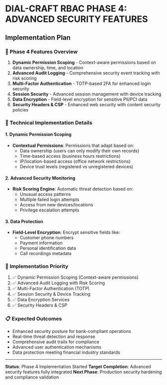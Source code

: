 # DIAL-CRAFT RBAC PHASE 4: ADVANCED SECURITY FEATURES

## Implementation Plan

### 🔐 Phase 4 Features Overview
1. **Dynamic Permission Scoping** - Context-aware permissions based on data ownership, time, and location
2. **Advanced Audit Logging** - Comprehensive security event tracking with risk scoring
3. **Multi-Factor Authentication** - TOTP-based 2FA for enhanced login security
4. **Session Security** - Advanced session management with device tracking
5. **Data Encryption** - Field-level encryption for sensitive PII/PCI data
6. **Security Headers & CSP** - Enhanced web security with content security policies

### 🎯 Technical Implementation Details

#### 1. Dynamic Permission Scoping
- **Contextual Permissions**: Permissions that adapt based on:
  - Data ownership (users can only modify their own records)
  - Time-based access (business hours restrictions)
  - IP/location-based access (office network restrictions)
  - Device trust levels (registered vs unregistered devices)

#### 2. Advanced Security Monitoring
- **Risk Scoring Engine**: Automatic threat detection based on:
  - Unusual access patterns
  - Multiple failed login attempts
  - Access from new devices/locations
  - Privilege escalation attempts

#### 3. Data Protection
- **Field-Level Encryption**: Encrypt sensitive fields like:
  - Customer phone numbers
  - Payment information
  - Personal identification data
  - Call recordings metadata

### 🚀 Implementation Priority
1. ✅ Dynamic Permission Scoping (Context-aware permissions)
2. ✅ Advanced Audit Logging with Risk Scoring
3. ✅ Multi-Factor Authentication (TOTP)
4. ✅ Session Security & Device Tracking
5. ✅ Data Encryption Services
6. ✅ Security Headers & CSP

### 📋 Expected Outcomes
- Enhanced security posture for bank-compliant operations
- Real-time threat detection and response
- Comprehensive audit trails for compliance
- Advanced user authentication mechanisms
- Data protection meeting financial industry standards

---

**Status**: Phase 4 Implementation Started
**Target Completion**: Advanced security features fully integrated
**Next Phase**: Production security hardening and compliance validation
